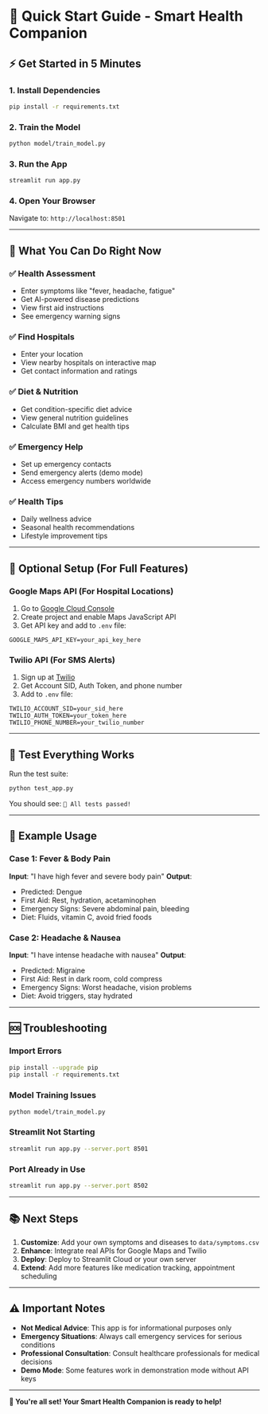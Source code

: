 # 🚀 Quick Start Guide - Smart Health Companion

## ⚡ Get Started in 5 Minutes

### 1. **Install Dependencies**
```bash
pip install -r requirements.txt
```

### 2. **Train the Model**
```bash
python model/train_model.py
```

### 3. **Run the App**
```bash
streamlit run app.py
```

### 4. **Open Your Browser**
Navigate to: `http://localhost:8501`

---

## 🎯 What You Can Do Right Now

### ✅ **Health Assessment**
- Enter symptoms like "fever, headache, fatigue"
- Get AI-powered disease predictions
- View first aid instructions
- See emergency warning signs

### ✅ **Find Hospitals**
- Enter your location
- View nearby hospitals on interactive map
- Get contact information and ratings

### ✅ **Diet & Nutrition**
- Get condition-specific diet advice
- View general nutrition guidelines
- Calculate BMI and get health tips

### ✅ **Emergency Help**
- Set up emergency contacts
- Send emergency alerts (demo mode)
- Access emergency numbers worldwide

### ✅ **Health Tips**
- Daily wellness advice
- Seasonal health recommendations
- Lifestyle improvement tips

---

## 🔧 Optional Setup (For Full Features)

### **Google Maps API** (For Hospital Locations)
1. Go to [Google Cloud Console](https://console.cloud.google.com/)
2. Create project and enable Maps JavaScript API
3. Get API key and add to `.env` file:
```
GOOGLE_MAPS_API_KEY=your_api_key_here
```

### **Twilio API** (For SMS Alerts)
1. Sign up at [Twilio](https://www.twilio.com/)
2. Get Account SID, Auth Token, and phone number
3. Add to `.env` file:
```
TWILIO_ACCOUNT_SID=your_sid_here
TWILIO_AUTH_TOKEN=your_token_here
TWILIO_PHONE_NUMBER=your_twilio_number
```

---

## 🧪 Test Everything Works

Run the test suite:
```bash
python test_app.py
```

You should see: `🎉 All tests passed!`

---

## 📱 Example Usage

### **Case 1: Fever & Body Pain**
**Input**: "I have high fever and severe body pain"
**Output**: 
- Predicted: Dengue
- First Aid: Rest, hydration, acetaminophen
- Emergency Signs: Severe abdominal pain, bleeding
- Diet: Fluids, vitamin C, avoid fried foods

### **Case 2: Headache & Nausea**
**Input**: "I have intense headache with nausea"
**Output**:
- Predicted: Migraine
- First Aid: Rest in dark room, cold compress
- Emergency Signs: Worst headache, vision problems
- Diet: Avoid triggers, stay hydrated

---

## 🆘 Troubleshooting

### **Import Errors**
```bash
pip install --upgrade pip
pip install -r requirements.txt
```

### **Model Training Issues**
```bash
python model/train_model.py
```

### **Streamlit Not Starting**
```bash
streamlit run app.py --server.port 8501
```

### **Port Already in Use**
```bash
streamlit run app.py --server.port 8502
```

---

## 📚 Next Steps

1. **Customize**: Add your own symptoms and diseases to `data/symptoms.csv`
2. **Enhance**: Integrate real APIs for Google Maps and Twilio
3. **Deploy**: Deploy to Streamlit Cloud or your own server
4. **Extend**: Add more features like medication tracking, appointment scheduling

---

## ⚠️ Important Notes

- **Not Medical Advice**: This app is for informational purposes only
- **Emergency Situations**: Always call emergency services for serious conditions
- **Professional Consultation**: Consult healthcare professionals for medical decisions
- **Demo Mode**: Some features work in demonstration mode without API keys

---

**🎉 You're all set! Your Smart Health Companion is ready to help!** 
